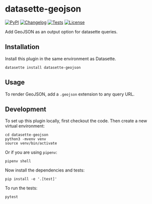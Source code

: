 # datasette-geojson

[![PyPI](https://img.shields.io/pypi/v/datasette-geojson.svg)](https://pypi.org/project/datasette-geojson/)
[![Changelog](https://img.shields.io/github/v/release/eyeseast/datasette-geojson?include_prereleases&label=changelog)](https://github.com/eyeseast/datasette-geojson/releases)
[![Tests](https://github.com/eyeseast/datasette-geojson/workflows/Test/badge.svg)](https://github.com/eyeseast/datasette-geojson/actions?query=workflow%3ATest)
[![License](https://img.shields.io/badge/license-Apache%202.0-blue.svg)](https://github.com/eyeseast/datasette-geojson/blob/main/LICENSE)

Add GeoJSON as an output option for datasette queries.

## Installation

Install this plugin in the same environment as Datasette.

    datasette install datasette-geojson

## Usage

To render GeoJSON, add a `.geojson` extension to any query URL.

## Development

To set up this plugin locally, first checkout the code. Then create a new virtual environment:

    cd datasette-geojson
    python3 -mvenv venv
    source venv/bin/activate

Or if you are using `pipenv`:

    pipenv shell

Now install the dependencies and tests:

    pip install -e '.[test]'

To run the tests:

    pytest
